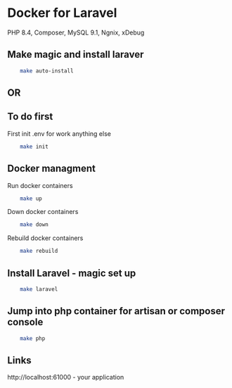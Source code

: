 # Docker for Laravel
PHP 8.4, Composer, MySQL 9.1, Ngnix, xDebug 

## Make magic and install laraver
```` bash
    make auto-install
````

## OR

## To do first

First init .env for work anything else
```` bash
    make init
````

## Docker managment

Run docker containers
```` bash
    make up
````

Down docker containers
```` bash
    make down
````

Rebuild docker containers
```` bash
    make rebuild
````

## Install Laravel - magic set up
```` bash
    make laravel
````

## Jump into php container for artisan or composer console
```` bash
    make php
````
 
## Links
http://localhost:61000 - your application